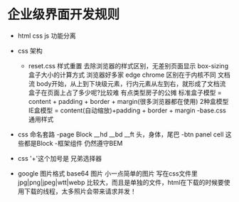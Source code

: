# 企业级界面开发规则

- html css js 功能分离
- css 架构

    - reset.css 样式重置
        去除浏览器的样式区别，无差别页面显示
        box-sizing 盒子大小的计算方式
        浏览器好多家 edge  chrome 区别在于内核不同
        文档流 body开始，从上到下块级元素，行内元素从左到右，就形成了文档流
        盒子在页面上占了多少呢?比较难
        有点类型房子的公摊
        标准盒子模型 = content + padding + border + margin(很多浏览器都在使用)
        2种盒模型
        IE盒模型 = content(自动缩放)+padding + border + margin 
    -base.css 通用样式
- css 命名套路
    -page Block
        __hd __bd __ft 头，身体，尾巴
    -btn panel cell 这些都是Block
    -框架组件 仍然遵守BEM
- css '+'这个加号是 兄弟选择器
- google 图片格式
    base64 图片 小一点简单的图片 写在css文件里
    jpg|png|jpeg|wtt|webp   比较大，而且是单独的文件，html在下载的时候要使用下载的线程，太多照片会带来请求并发！